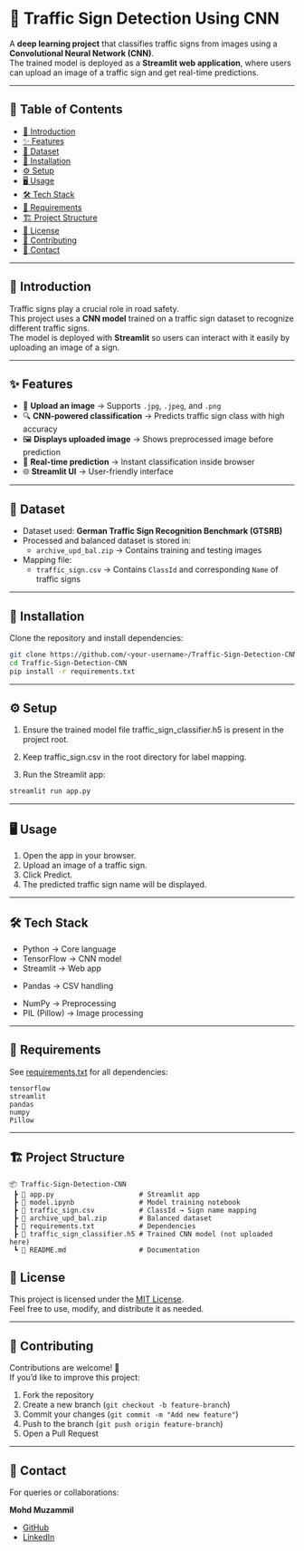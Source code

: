 # 🚦 Traffic Sign Detection Using CNN  

A **deep learning project** that classifies traffic signs from images using a **Convolutional Neural Network (CNN)**.  
The trained model is deployed as a **Streamlit web application**, where users can upload an image of a traffic sign and get real-time predictions.  

---

## 📑 Table of Contents  

- [📖 Introduction](#-introduction)  
- [✨ Features](#-features)  
- [📂 Dataset](#-dataset)  
- [🚀 Installation](#-installation)  
- [⚙️ Setup](#️-setup)  
- [🖥️ Usage](#️-usage)  
- [🛠️ Tech Stack](#-tech-stack)  
- [📌 Requirements](#-requirements)  
- [🏗️ Project Structure](#️-project-structure)  
- [📄 License](#-license)  
- [🤝 Contributing](#-contributing)  
- [📧 Contact](#-contact)  

---

## 📖 Introduction  

Traffic signs play a crucial role in road safety.  
This project uses a **CNN model** trained on a traffic sign dataset to recognize different traffic signs.  
The model is deployed with **Streamlit** so users can interact with it easily by uploading an image of a sign.  

---

## ✨ Features  

- 📸 **Upload an image** → Supports `.jpg`, `.jpeg`, and `.png`  
- 🔍 **CNN-powered classification** → Predicts traffic sign class with high accuracy  
- 🖼️ **Displays uploaded image** → Shows preprocessed image before prediction  
- 🚀 **Real-time prediction** → Instant classification inside browser  
- 🌐 **Streamlit UI** → User-friendly interface  

---

## 📂 Dataset  

- Dataset used: **German Traffic Sign Recognition Benchmark (GTSRB)**  
- Processed and balanced dataset is stored in:  
  - `archive_upd_bal.zip` → Contains training and testing images  
- Mapping file:  
  - `traffic_sign.csv` → Contains `ClassId` and corresponding `Name` of traffic signs  

---

## 🚀 Installation  

Clone the repository and install dependencies:  

```bash
git clone https://github.com/<your-username>/Traffic-Sign-Detection-CNN.git
cd Traffic-Sign-Detection-CNN
pip install -r requirements.txt
```
---

## ⚙️ Setup

1. Ensure the trained model file traffic_sign_classifier.h5 is present in the project root.

2. Keep traffic_sign.csv in the root directory for label mapping.

3. Run the Streamlit app:

```bash
streamlit run app.py
```

---

## 🖥️ Usage

1. Open the app in your browser.
2. Upload an image of a traffic sign.
3. Click Predict.
4. The predicted traffic sign name will be displayed.
---

## 🛠️ Tech Stack

* Python → Core language
* TensorFlow → CNN model
* Streamlit → Web app
+ Pandas → CSV handling
* NumPy → Preprocessing
* PIL (Pillow) → Image processing

---

## 📌 Requirements

See [requirements.txt](https://github.com/Mohd-Muzammil7052/Traffic_Sign_Detection_Using_CNN/blob/main/requirements.txt) for all dependencies:

```text
tensorflow
streamlit
pandas
numpy
Pillow
```

---

## 🏗️ Project Structure  

```text
📦 Traffic-Sign-Detection-CNN
 ┣ 📜 app.py                     # Streamlit app
 ┣ 📜 model.ipynb                # Model training notebook
 ┣ 📜 traffic_sign.csv           # ClassId → Sign name mapping
 ┣ 📜 archive_upd_bal.zip        # Balanced dataset
 ┣ 📜 requirements.txt           # Dependencies
 ┣ 📜 traffic_sign_classifier.h5 # Trained CNN model (not uploaded here)
 ┗ 📜 README.md                  # Documentation
```

## 📄 License  

This project is licensed under the [MIT License](https://opensource.org/license/mit).  
Feel free to use, modify, and distribute it as needed.

---

## 🤝 Contributing  

Contributions are welcome! 🎉  
If you’d like to improve this project:  

1. Fork the repository  
2. Create a new branch (`git checkout -b feature-branch`)  
3. Commit your changes (`git commit -m "Add new feature"`)  
4. Push to the branch (`git push origin feature-branch`)  
5. Open a Pull Request  

---

## 📧 Contact  

For queries or collaborations:  

**Mohd Muzammil**  
- [GitHub](https://github.com/Mohd-Muzammil7052)  
- [LinkedIn](https://www.linkedin.com/in/mohd-muzammil-109044290/) 
